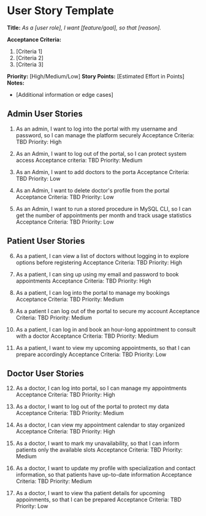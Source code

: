 # User Story Template

**Title:**
_As a [user role], I want [feature/goal], so that [reason]._

**Acceptance Criteria:**
1. [Criteria 1]
2. [Criteria 2]
3. [Criteria 3]

**Priority:** [High/Medium/Low]
**Story Points:** [Estimated Effort in Points]
**Notes:**
- [Additional information or edge cases]

## Admin User Stories

1. As an admin, I want to log into the portal with my username and password, so I can manage the platform securely
Acceptance Criteria:
TBD
Priority: High

2. As an Admin, I want to log out of the portal, so I can protect system access
Acceptance criteria:
TBD
Priority: Medium

3. As an Admin, I want to add doctors to the porta
Acceptance Criteria:
TBD
Priority: Low

4. As an Admin, I want to delete doctor's profile from the portal
Acceptance Criteria:
TBD
Priority: Low

5. As an Admin, I want to run a stored procedure in MySQL CLI, so I can get the number of appointments per month and track usage statistics
Acceptance Criteria:
TBD
Priority: Low

## Patient User Stories

6. As a patient, I can view a list of doctors without logging in to explore options before registering
Acceptance Criteria:
TBD
Priority: High

7. As a patient, I can sing up using my email and password to book appointments
Acceptance Criteria:
TBD
Priority: High

8. As a patient, I can log into the portal to manage my bookings
Acceptance Criteria:
TBD
Priority: Medium

9. As a patient I can log out of the portal to secure my account
Acceptance Criteria:
TBD
Priority: Medium

10. As a patient, I can log in and book an hour-long appointment to consult with a doctor
Acceptance Criteria:
TBD
Priority: Medium

11. As a patient, I want to view my upcoming appointments, so that I can prepare accordingly
Acceptance Criteria:
TBD
Priority: Low

## Doctor User Stories

12. As a doctor, I can log into portal, so I can manage my appointments
Acceptance Criteria:
TBD
Priority: High

13. As a doctor, I want to log out of the portal to protect my data
Acceptance Criteria:
TBD
Priority: Medium

14. As a doctor, I can view my appointment calendar to stay organized
Acceptance Criteria:
TBD
Priority: High

15. As a doctor, I want to mark my unavailability, so that I can inform patients only the available slots
Acceptance Criteria:
TBD
Priority: Medium

16. As a doctor, I want to update my profile with specialization and contact information, so that patients have up-to-date information
Acceptance Criteria:
TBD
Priority: Medium

17. As a doctor, I want to view tha patient details for upcoming appoinments, so that I can be prepared
Acceptance Criteria:
TBD
Priority: Low

